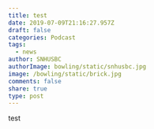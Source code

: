 ```yaml
---
title: test
date: 2019-07-09T21:16:27.957Z
draft: false
categories: Podcast
tags:
  - news
author: SNHUSBC
authorImage: bowling/static/snhusbc.jpg
image: /bowling/static/brick.jpg
comments: false
share: true
type: post
---
```

test

